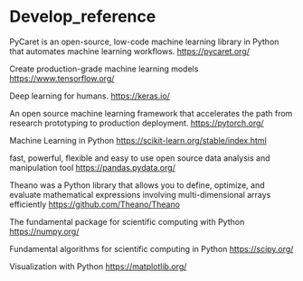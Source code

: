 # Develop_reference

PyCaret is an open-source, low-code machine learning library in Python that automates machine learning workflows.
https://pycaret.org/

Create production-grade machine learning models
https://www.tensorflow.org/

Deep learning for humans.
https://keras.io/

An open source machine learning framework that accelerates the path from research prototyping to production deployment.
https://pytorch.org/

Machine Learning in Python
https://scikit-learn.org/stable/index.html

fast, powerful, flexible and easy to use open source data analysis and manipulation tool
https://pandas.pydata.org/

Theano was a Python library that allows you to define, optimize, and evaluate mathematical expressions involving multi-dimensional arrays efficiently
https://github.com/Theano/Theano

The fundamental package for scientific computing with Python
https://numpy.org/

Fundamental algorithms for scientific computing in Python
https://scipy.org/

Visualization with Python
https://matplotlib.org/